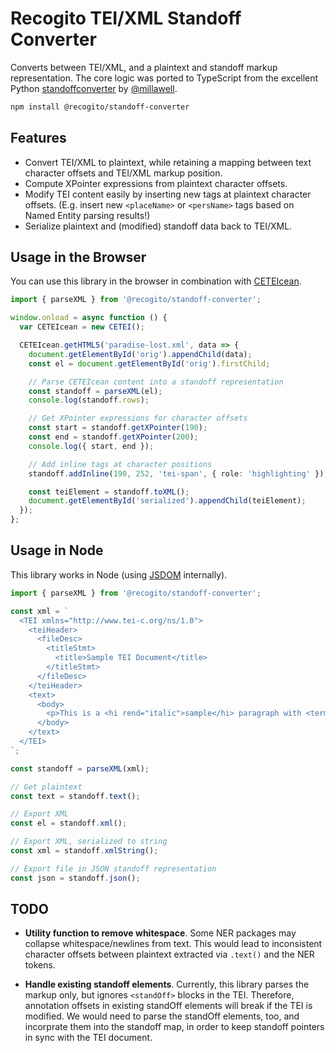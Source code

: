 # Recogito TEI/XML Standoff Converter

Converts between TEI/XML, and a plaintext and standoff markup representation. The core logic was ported to 
TypeScript from the excellent Python [standoffconverter](https://github.com/standoff-nlp/standoffconverter) 
by [@millawell](https://github.com/millawell).

```sh
npm install @recogito/standoff-converter
```

## Features

- Convert TEI/XML to plaintext, while retaining a mapping between text character offsets and TEI/XML markup position.
- Compute XPointer expressions from plaintext character offsets.
- Modify TEI content easily by inserting new tags at plaintext character offsets. (E.g. insert new `<placeName>` or `<persName>` tags based on Named Entity parsing results!)
- Serialize plaintext and (modified) standoff data back to TEI/XML.

## Usage in the Browser

You can use this library in the browser in combination with [CETEIcean](https://github.com/TEIC/CETEIcean).

```ts
import { parseXML } from '@recogito/standoff-converter';

window.onload = async function () {
  var CETEIcean = new CETEI();

  CETEIcean.getHTML5('paradise-lost.xml', data => {
    document.getElementById('orig').appendChild(data);
    const el = document.getElementById('orig').firstChild;

    // Parse CETEIcean content into a standoff representation
    const standoff = parseXML(el);
    console.log(standoff.rows);

    // Get XPointer expressions for character offsets
    const start = standoff.getXPointer(190);
    const end = standoff.getXPointer(200);
    console.log({ start, end });

    // Add inline tags at character positions
    standoff.addInline(190, 252, 'tei-span', { role: 'highlighting' });

    const teiElement = standoff.toXML();
    document.getElementById('serialized').appendChild(teiElement);
  });
};
```

## Usage in Node

This library works in Node (using [JSDOM](https://github.com/jsdom/jsdom) internally).

```ts
import { parseXML } from '@recogito/standoff-converter';

const xml = `
  <TEI xmlns="http://www.tei-c.org/ns/1.0">
    <teiHeader>
      <fileDesc>
        <titleStmt>
          <title>Sample TEI Document</title>
        </titleStmt>
      </fileDesc>
    </teiHeader>
    <text>
      <body>
        <p>This is a <hi rend="italic">sample</hi> paragraph with <term>markup</term>.</p>
      </body>
    </text>
  </TEI>
`;

const standoff = parseXML(xml);

// Get plaintext
const text = standoff.text();

// Export XML
const el = standoff.xml();

// Export XML, serialized to string
const xml = standoff.xmlString();

// Export file in JSON standoff representation
const json = standoff.json();
```

## TODO

- **Utility function to remove whitespace**. Some NER packages may collapse whitespace/newlines from text. This would lead to inconsistent character offsets between plaintext extracted via `.text()` and the NER tokens.

- **Handle existing standoff elements**. Currently, this library parses the markup only, but ignores `<standOff>` blocks in the TEI. Therefore, annotation offsets in existing standOff elements will break if the TEI is modified. We would need to parse the standOff elements, too, and incorprate them into the standoff map, in order to keep standoff pointers in sync with the TEI document.





